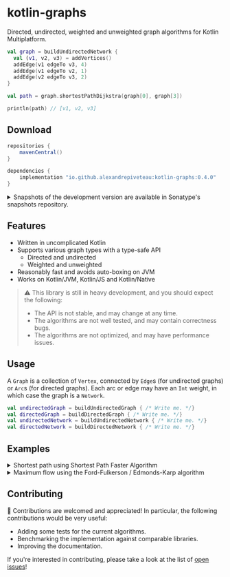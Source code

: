 # kotlin-graphs

Directed, undirected, weighted and unweighted graph algorithms for Kotlin Multiplatform.

```kotlin
val graph = buildUndirectedNetwork {
  val (v1, v2, v3) = addVertices()
  addEdge(v1 edgeTo v3, 4)
  addEdge(v1 edgeTo v2, 1)
  addEdge(v2 edgeTo v3, 2)
}

val path = graph.shortestPathDijkstra(graph[0], graph[3])

println(path) // [v1, v2, v3]

```

## Download

```groovy
repositories {
    mavenCentral()
}

dependencies {
    implementation "io.github.alexandrepiveteau:kotlin-graphs:0.4.0"
}

```

<details>
<summary>Snapshots of the development version are available in Sonatype's snapshots repository.</summary>
<p>

```groovy
repositories {
    maven {
        url "https://s01.oss.sonatype.org/content/repositories/snapshots/"
    }
}

dependencies {
    implementation "io.github.alexandrepiveteau:kotlin-graphs:0.5.0-SNAPSHOT"
}
```

</p>
</details>

## Features

+ Written in uncomplicated Kotlin
+ Supports various graph types with a type-safe API
    - Directed and undirected
    - Weighted and unweighted
+ Reasonably fast and avoids auto-boxing on JVM
+ Works on Kotlin/JVM, Kotlin/JS and Kotlin/Native

> :warning: This library is still in heavy development, and you should expect
> the following:
>
> + The API is not stable, and may change at any time.
> + The algorithms are not well tested, and may contain correctness bugs.
> + The algorithms are not optimized, and may have performance issues.

## Usage

A `Graph` is a collection of `Vertex`, connected by `Edge`s (for undirected graphs) or `Arc`s (for directed graphs).
Each arc or edge may have an `Int` weight, in which case the graph is a `Network`.

```kotlin
val undirectedGraph = buildUndirectedGraph { /* Write me. */}
val directedGraph = buildDirectedGraph { /* Write me. */}
val undirectedNetwork = buildUndirectedNetwork { /* Write me. */}
val directedNetwork = buildDirectedNetwork { /* Write me. */}

```

## Examples

<details>
<summary>Shortest path using Shortest Path Faster Algorithm</summary>
<p>

```mermaid
graph LR
    a ---|1| b
    b ---|1| c
    c ---|1| d
    d ---|1| e
    e ---|5| a
```

```kotlin
val graph = buildUndirectedNetwork {
  val (a, b, c, d, e) = addVertices()
  addEdge(a edgeTo b, 1)
  addEdge(b edgeTo c, 1)
  addEdge(c edgeTo d, 1)
  addEdge(d edgeTo e, 1)
  addEdge(e edgeTo a, 5)
}
val expected = buildDirectedNetwork {
  val (a, b, c, d, e) = addVertices()
  addArc(a arcTo b, 1)
  addArc(b arcTo c, 1)
  addArc(c arcTo d, 1)
  addArc(d arcTo e, 1)
}

val spfa = graph.shortestPathFasterAlgorithm(graph[0])

// Checks that the graphs have the same structure and the same weights.
assertEqualsGraph(expected, spfa)

```

</p>
</details>

<details>
<summary>Maximum flow using the Ford-Fulkerson / Edmonds-Karp algorithm</summary>
<p>

```mermaid
graph LR
    a -->|1| b
    a -->|10| c
    b -->|10| d
    c -->|1| d
```

```kotlin
val capacities = buildDirectedNetwork {
  val (a, b, c, d) = addVertices()
  addArc(a arcTo b, 1)
  addArc(a arcTo c, 10)
  addArc(b arcTo d, 10)
  addArc(c arcTo d, 1)
}
val expected = buildDirectedNetwork {
  val (a, b, c, d) = addVertices()
  addArc(a arcTo b, 1)
  addArc(a arcTo c, 1)
  addArc(b arcTo d, 1)
  addArc(c arcTo d, 1)
}

val a = capacities[0]
val d = capacities[3]
val flow = capacities.maxFlowEdmondsKarp(a, d)

// Checks that the graphs have the same structure and the same weights.
assertEqualsGraph(expected, flow)

```

</p>
</details>

## Contributing

:unicorn: Contributions are welcomed and appreciated! In particular, the following contributions would be very useful:

+ Adding some tests for the current algorithms.
+ Benchmarking the implementation against comparable libraries.
+ Improving the documentation.

If you're interested in contributing, please take a look at the list of [open issues](https://github.com/alexandrepiveteau/kotlin-graphs/issues)!
